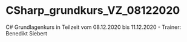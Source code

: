 # CSharp_grundkurs_VZ_08122020
 C# Grundlagenkurs in Teilzeit vom 08.12.2020 bis 11.12.2020 - Trainer: Benedikt Siebert
